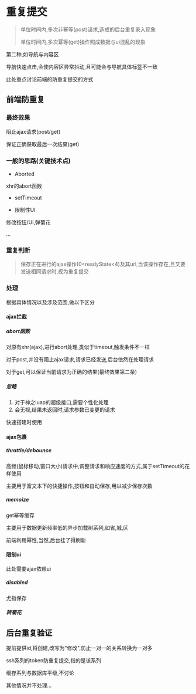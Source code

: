 # 重复提交

> 单位时间内,多次非幂等\(post\)请求,造成的后台重复录入现象
>
> 单位时间内,多次幂等\(get\)操作照成数据与ui混乱的现象

第二种,如导航与内容区

导航快速点击,会使内容区异常抖动,且可能会与导航具体标签不一致

此处重点讨论前端的防重复提交的方式

## 前端防重复

### 最终效果

阻止ajax请求\(post/get\)

保证正确获取最后一次结果\(get\)

### 一般的思路\(关键技术点\)

* Aborted

xhr的abort函数

* setTimeout

* 限制性UI

修改按钮/UI,弹菊花

...

### 重复判断

> 保存正在进行的ajax操作\(0&lt;readyState&lt;4\)及其url,当该操作存在,且又要发送相同请求时,视为重复提交

### 处理

根据具体情况以及涉及范围,做以下区分

#### ajax拦截

##### abort函数

对原有xhr\(ajax\),进行abort处理,类似于timeout,触发条件不一样

对于post,并没有阻止ajax请求,请求已经发送,后台依然在处理请求

对于get,可以保证当前请求为正确的结果\(最终效果第二条\)

##### 忽略

1. 对于神之iuap的超级接口,需要个性化处理
2. 会无视,结果未返回时,请求参数已变更的请求

快速搭建时使用

#### ajax包裹

##### throttle/debounce

高频\(鼠标移动,窗口大小\)请求中,调整请求和响应速度的方式,属于setTimeout的花样使用

主要用于富文本下的快捷操作,按钮和自动保存,用以减少保存次数

##### memoize

get幂等缓存

主要用于数据更新频率低的异步加载树系列,如省,城,区

前端利用幂性,当然,后台挂了得刷新

#### 限制ui

此处需要ajax依赖ui

##### disabled

尤指保存

##### 转菊花



## 后台重复验证

提前提供id,将创建,改写为"修改",防止一对一的关系转换为一对多

ssh系列的token防重复提交,指的是该系列

缓存系列与数据库平级,不讨论

其他情况并不处理...

